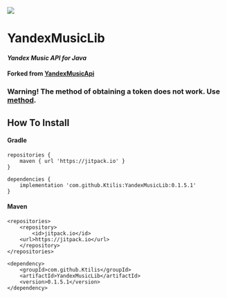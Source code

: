 [![](https://jitpack.io/v/Ktilis/YandexMusicLib.svg)](https://jitpack.io/#Ktilis/YandexMusicLib)
# YandexMusicLib
#### _Yandex Music API for Java_
#### Forked from [YandexMusicApi](https://gitlab.com/KirMozor/YandexMusicApi)

### Warning! The method of obtaining a token does not work. **Use [method](https://t.me/yandex_music_api/32448).**

## How To Install
#### Gradle
```
repositories {
    maven { url 'https://jitpack.io' }
}
```
```
dependencies {
    implementation 'com.github.Ktilis:YandexMusicLib:0.1.5.1'
}
```

#### Maven
```
<repositories>
	<repository>
        <id>jitpack.io</id>
	<url>https://jitpack.io</url>
	</repository>
</repositories>
```
```
<dependency>
	<groupId>com.github.Ktilis</groupId>
	<artifactId>YandexMusicLib</artifactId>
	<version>0.1.5.1</version>
</dependency>
```
